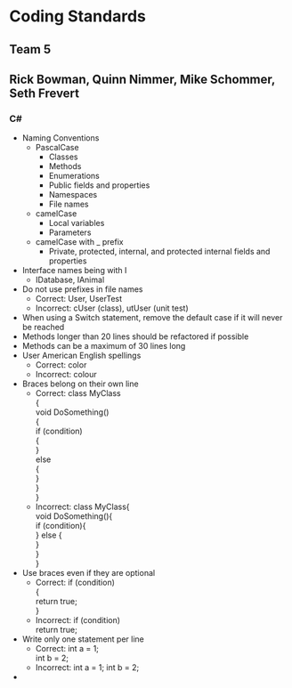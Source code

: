 # Coding Standards
## Team 5
## Rick Bowman, Quinn Nimmer, Mike Schommer, Seth Frevert

### **C#**
- Naming Conventions
    - PascalCase
        - Classes
        - Methods
        - Enumerations
        - Public fields and properties
        - Namespaces
        - File names
    - camelCase
        - Local variables
        - Parameters
    - camelCase with _ prefix
        - Private, protected, internal, and protected internal fields and properties
- Interface names being with I
    - IDatabase, IAnimal
- Do not use prefixes in file names
    - Correct: User, UserTest
    - Incorrect: cUser (class), utUser (unit test)
- When using a Switch statement, remove the default case if it will never be reached
- Methods longer than 20 lines should be refactored if possible
- Methods can be a maximum of 30 lines long
- User American English spellings
    - Correct: color
    - Incorrect: colour
- Braces belong on their own line
    - Correct:
        class MyClass\
        {\
            void DoSomething()\
            {\
                if (condition)\
                {\
                }\
                else\
                {\
                }\
            }\
        }
    - Incorrect:
        class MyClass{\
            void DoSomething(){\
                if (condition){\
                } else {\
                }\
            }\
        }
- Use braces even if they are optional
    - Correct:
        if (condition)\
        {\
            return true;\
        }
    - Incorrect:
        if (condition)\
            return true;
- Write only one statement per line
    - Correct:
        int a = 1;\
        int b = 2;
    - Incorrect:
        int a = 1; int b = 2;
-
